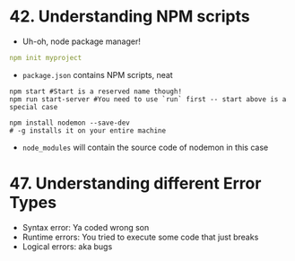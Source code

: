 # 42. Understanding NPM scripts
- Uh-oh, node package manager!
```yaml
npm init myproject
```
- `package.json` contains NPM scripts, neat
```shell
npm start #Start is a reserved name though!
npm run start-server #You need to use `run` first -- start above is a special case
```

```shell
npm install nodemon --save-dev
# -g installs it on your entire machine
```

- `node_modules` will contain the source code of nodemon in this case

# 47. Understanding different Error Types
- Syntax error: Ya coded wrong son
- Runtime errors: You tried to execute some code that just breaks
- Logical errors: aka bugs